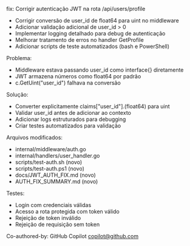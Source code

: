 fix: Corrigir autenticação JWT na rota /api/users/profile

- Corrigir conversão de user_id de float64 para uint no middleware
- Adicionar validação adicional de user_id > 0
- Implementar logging detalhado para debug de autenticação
- Melhorar tratamento de erros no handler GetProfile
- Adicionar scripts de teste automatizados (bash e PowerShell)

Problema:
- Middleware estava passando user_id como interface{} diretamente
- JWT armazena números como float64 por padrão
- c.GetUint("user_id") falhava na conversão

Solução:
- Converter explicitamente claims["user_id"].(float64) para uint
- Validar user_id antes de adicionar ao contexto
- Adicionar logs estruturados para debugging
- Criar testes automatizados para validação

Arquivos modificados:
- internal/middleware/auth.go
- internal/handlers/user_handler.go
- scripts/test-auth.sh (novo)
- scripts/test-auth.ps1 (novo)
- docs/JWT_AUTH_FIX.md (novo)
- AUTH_FIX_SUMMARY.md (novo)

Testes:
- Login com credenciais válidas
- Acesso a rota protegida com token válido
- Rejeição de token inválido
- Rejeição de requisição sem token

Co-authored-by: GitHub Copilot <copilot@github.com>
